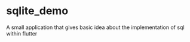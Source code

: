 # sqlite_demo

A small application that gives basic idea about the implementation of sql within flutter
